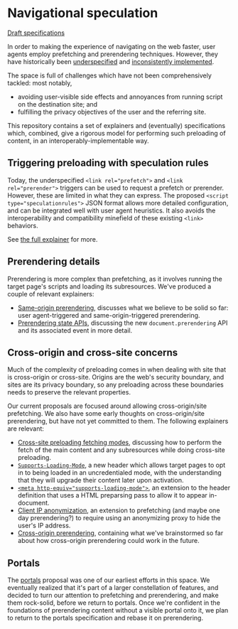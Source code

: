 # Navigational speculation

[Draft specifications](https://wicg.github.io/nav-speculation/)

In order to making the experience of navigating on the web faster, user agents employ prefetching and prerendering techniques. However, they have historically been [underspecified](https://w3c.github.io/resource-hints/#prerender) and [inconsistently implemented](https://caniuse.com/link-rel-prerender).

The space is full of challenges which have not been comprehensively tackled: most notably,

* avoiding user-visible side effects and annoyances from running script on the destination site; and
* fulfilling the privacy objectives of the user and the referring site.

This repository contains a set of explainers and (eventually) specifications which, combined, give a rigorous model for performing such preloading of content, in an interoperably-implementable way.

## Triggering preloading with speculation rules

Today, the underspecified `<link rel="prefetch">` and `<link rel="prerender">` triggers can be used to request a prefetch or prerender. However, these are limited in what they can express. The proposed `<script type="speculationrules">` JSON format allows more detailed configuration, and can be integrated well with user agent heuristics. It also avoids the interoperability and compatibility minefield of these existing `<link>` behaviors.

See [the full explainer](./triggers.md) for more.

## Prerendering details

Prerendering is more complex than prefetching, as it involves running the target page's scripts and loading its subresources. We've produced a couple of relevant explainers:

* [Same-origin prerendering](./prerendering-same-origin.md), discusses what we believe to be solid so far: user agent-triggered and same-origin-triggered prerendering.
* [Prerendering state APIs](./prerendering-state.md), discussing the new `document.prerendering` API and its associated event in more detail.

## Cross-origin and cross-site concerns

Much of the complexity of preloading comes in when dealing with site that is cross-origin or cross-site. Origins are the web's security boundary, and sites are its privacy boundary, so any preloading across these boundaries needs to preserve the relevant properties.

Our current proposals are focused around allowing cross-origin/site prefetching. We also have some early thoughts on cross-origin/site prerendering, but have not yet committed to them. The following explainers are relevant:

* [Cross-site preloading fetching modes](./fetch.md), discussing how to perform the fetch of the main content and any subresources while doing cross-site preloading.
* [`Supports-Loading-Mode`](./opt-in.md), a new header which allows target pages to opt in to being loaded in an uncredentialed mode, with the understanding that they will upgrade their content later upon activation.
* [`<meta http-equiv="supports-loading-mode">`](https://github.com/WICG/nav-speculation/blob/main/meta-processing.md), an extension to the header definition that uses a HTML preparsing pass to allow it to appear in-document.
* [Client IP anonymization](./anonymous-client-ip.md), an extension to prefetching (and maybe one day prerendering?) to require using an anonymizing proxy to hide the user's IP address.
* [Cross-origin prerendering](./cross-origin-prerendering.md), containing what we've brainstormed so far about how cross-origin prerendering could work in the future.

## Portals

The [portals](https://github.com/WICG/portals/blob/master/README.md) proposal was one of our earliest efforts in this space. We eventually realized that it's part of a larger constellation of features, and decided to turn our attention to prefetching and prerendering, and make them rock-solid, before we return to portals. Once we're confident in the foundations of prerendering content without a visible portal onto it, we plan to return to the portals specification and rebase it on prerendering.
